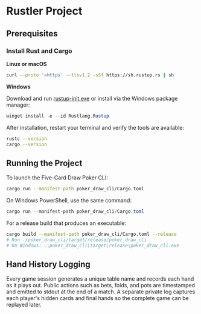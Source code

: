 # Rustler Project

## Prerequisites
### Install Rust and Cargo

**Linux or macOS**

```bash
curl --proto '=https' --tlsv1.2 -sSf https://sh.rustup.rs | sh
```

**Windows**

Download and run [rustup-init.exe](https://win.rustup.rs/) or install via
the Windows package manager:

```powershell
winget install -e --id Rustlang.Rustup
```

After installation, restart your terminal and verify the tools are available:

```bash
rustc --version
cargo --version
```

## Running the Project
To launch the Five-Card Draw Poker CLI:

```bash
cargo run --manifest-path poker_draw_cli/Cargo.toml
```

On Windows PowerShell, use the same command:

```powershell
cargo run --manifest-path poker_draw_cli/Cargo.toml
```

For a release build that produces an executable:

```bash
cargo build --manifest-path poker_draw_cli/Cargo.toml --release
# Run ./poker_draw_cli/target/release/poker_draw_cli
# On Windows: .\poker_draw_cli\target\release\poker_draw_cli.exe
```

## Hand History Logging
Every game session generates a unique table name and records each hand as it
plays out. Public actions such as bets, folds, and pots are timestamped and
emitted to stdout at the end of a match. A separate private log captures each
player's hidden cards and final hands so the complete game can be replayed
later.
